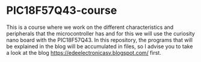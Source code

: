 # PIC18F57Q43-course
This is a course where we work on the different characteristics and peripherals that the microcontroller has and for this we will use the curiosity nano board with the PIC18F57Q43.
In this repository, the programs that will be explained in the blog will be accumulated in files, so I advise you to take a look at the blog https://edeelectronicasv.blogspot.com/ first.
